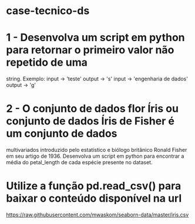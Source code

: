 # case-tecnico-ds

# 1 - Desenvolva um script em python para retornar o primeiro valor não repetido de uma
string.
Exemplo:
input -> 'teste'
output -> 's'
input -> 'engenharia de dados'
output -> 'g'

# 2 - O conjunto de dados flor Íris ou conjunto de dados Íris de Fisher é um conjunto de dados
multivariados introduzido pelo estatístico e biólogo britânico Ronald Fisher em seu artigo de
1936.
Desenvolva um script em python para encontrar a média do petal_length de cada espécie
presente no dataset.

# Utilize a função pd.read_csv() para baixar o conteúdo disponível na url

https://raw.githubusercontent.com/mwaskom/seaborn-data/master/iris.csv
